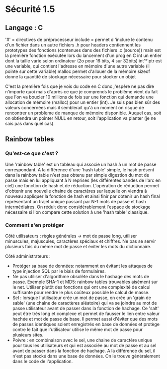 # Sécurité 1.5

## Langage : C

'#' = directives de préprocesseur
include = permet d 'inclure le contenu d'un fichier dans un autre
fichiers .h pour headers contiennent les prototypes des fonctions (contenues dans des fichiers .c (source))
main est la première fonction exécutée lors du lancement d'un prog en C
int un entier dont la taille varie selon ordinateur (2o pour 16 bits, 4 sur 32bits)
int'*'ptr est une variable, qui contient l'adresse en mémoire d'une autre variable (il pointe sur cette variable)
malloc permet d'allouer de la mémoire
sizeof donne la quantité de stockage nécessaire pour stocker un objet

C'est la première fois que je vois du code en C donc j'espère ne pas dire n'importe quoi mais d'après ce que je comprends le problème vient du fait que l'on va boucler 10 millions de fois sur une fonction qui demande une allocation de mémoire (malloc) pour un entier (int). Je suis pas bien sûr des valeurs concernées mais il semblerait qu'à un moment on risque de rencontrer un problème de manque de mémoire disponible. Auquel cas, soit on obtiendra un pointer NULL en retour, soit l'application va planter (je ne sais pas dans quel cas).

## Rainbow tables

### Qu'est-ce que c'est ?

Une 'rainbow table' est un tableau qui associe un hash à un mot de passe correspondant. A la différence d'une 'hash table' simple, le hash présent dans la rainbow table n'est pas obtenu par simple digestion du mot de passe mais en lui appliquant à N reprises (les différentes bandes de l'arc en ciel) une fonction de hash et de réduction. L'opération de réduction permet d'obtenir une nouvelle chaine de caractères sur laquelle on viendra à nouveau appliquer la fonction de hash et ainsi finir par obtenir un hash final représentant un trajet unique passant par N-1 mots de passe et hash intermédiaires. On réduit donc considérablement l'espace de stockage nécessaire si l'on compare cette solution à une 'hash table' classique.

### Comment s'en protéger

Côté utilisateurs : 
règles générales -> mot de passe long, utiliser minuscules, majuscules, caractères spéciaux et chiffres. Ne pas se servir plusieurs fois du même mot de passe et éviter les mots du dictionnaire.

Côté administrateurs :

- Protéger sa base de données: notamment en évitant les attaques de type injection SQL par le biais de formulaires.
- Ne pas utiliser d'algorithme obsolète dans le hashage des mots de passe. Exemple SHA-1 et MD5: rainbow tables trouvables aisément sur le net. Utiliser plutôt des fonctions qui ont une complexité de calcul suffisante pour rendre le plus coûteux possible le calcul de masse.
- Sel : lorsque l'utilisateur crée un mot de passe, on crée un 'grain de sable' (une chaîne de caractères aléatoire) qui va se joindre au mot de passe utilisateur avant de passer dans la fonction de hachage. Ce 'salt' peut être très long et complexe et permet de fausser le lien entre valeur hachée et mot de passe de base. Il permet aussi d'éviter que des mots de passes identiques soient enregistrés en base de données et protège contre le fait que l'utilisateur utilise le même mot de passe pour plusieurs sites.
- Poivre : en combinaison avec le sel, une chaine de caractère unique pour tous les utilisateurs et qui est associée au mot de passe et au sel avant de passer dans la fonction de hachage. A la différence du sel, il n'est pas stocké dans une base de données. On le trouve généralement dans le code de l'application.
